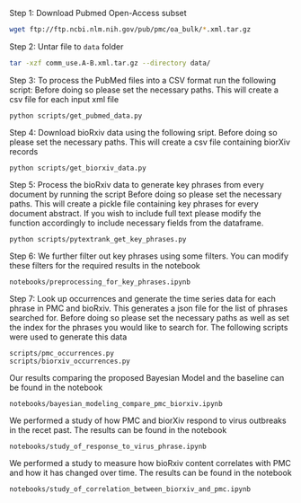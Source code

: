 Step 1: Download Pubmed Open-Access subset

```bash
wget ftp://ftp.ncbi.nlm.nih.gov/pub/pmc/oa_bulk/*.xml.tar.gz
```

Step 2: Untar file to `data` folder

```bash
tar -xzf comm_use.A-B.xml.tar.gz --directory data/
```

Step 3: To process the PubMed files into a CSV format run the following script:
Before doing so please set the necessary paths. This will create a csv file for each input xml file

```
python scripts/get_pubmed_data.py
```

Step 4: Download bioRxiv data using the following sript.
Before doing so please set the necessary paths. This will create a csv file containing biorXiv records

```
python scripts/get_biorxiv_data.py
```

Step 5: Process the bioRxiv data to generate key phrases from every document by running the script
Before doing so please set the necessary paths. This will create a pickle file containing key phrases for every document abstract. If you wish to include full text please modify the function accordingly to include necessary fields from the dataframe.

```
python scripts/pytextrank_get_key_phrases.py
```

Step 6: We further filter out key phrases using some filters. You can modify these filters for the required results in the notebook
```
notebooks/preprocessing_for_key_phrases.ipynb
```

Step 7: Look up occurrences and generate the time series data for each phrase in PMC and bioRxiv. This generates a json file for the list of phrases searched for.
Before doing so please set the necessary paths as  well as set the index for the phrases you would like to search for.  The following scripts were used to generate this data

```
scripts/pmc_occurrences.py
scripts/biorxiv_occurrences.py
```

Our results comparing the proposed Bayesian Model and the baseline can be found in the notebook

```
notebooks/bayesian_modeling_compare_pmc_biorxiv.ipynb
```

We performed a study of how PMC and biorXiv respond to virus outbreaks in the recet past. The results can be found in the notebook
```
notebooks/study_of_response_to_virus_phrase.ipynb
```

We performed a study to measure how bioRxiv content correlates with PMC and how it has changed over time. The results can be found in the notebook
```
notebooks/study_of_correlation_between_biorxiv_and_pmc.ipynb
```


